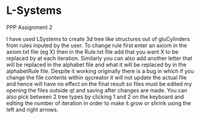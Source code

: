 
# L-Systems
PPP Assignment 2

I have used LSystems to create 3d tree like structures out of gluCylinders from rules inputed by the user. To change rule first enter an axiom in the axiom.txt file (eg X) then in the Rule.txt file add that you want X to be replaced by at each iteration. Similarly you can also add another letter that will be replaced in the alphabet file and what it will be replaced by in the alphabetRule file. Despite it working originally there is a bug in which if you change the file contents within qycreator it will not update the actual file and hence will have no effect on the final result so files must be edited my opening the files outside qt and saving after changes are made. You can also pick between 2 tree types by clicking 1 and 2 on the keyboard and editing the number of iteration in order to make it grow or shrink using the left and right arrows. 

